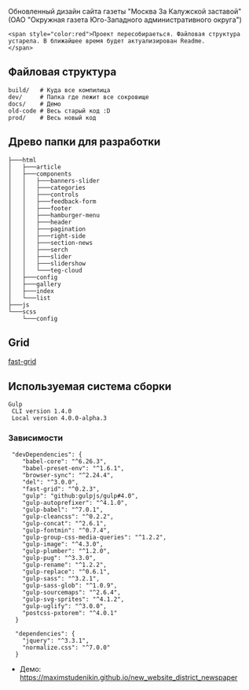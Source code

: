 Обновленный дизайн сайта газеты "Москва За Калужской заставой"
(ОАО "Окружная газета Юго-Западного административного округа")
```
<span style="color:red">Проект пересобираеться. Файловая структура устарела. В ближайшее время будет актуализирован Readme.
</span>
```

## Файловая структура

```
build/   # Куда все компилица
dev/     # Папка где лежит все сокровище 
docs/    # Демо
old-code # Весь старый код :D
prod/    # Весь новый код
```
## Древо папки для разработки
```
├───html
│   ├───article
│   ├───components
│   │   ├───banners-slider
│   │   ├───categories
│   │   ├───controls
│   │   ├───feedback-form
│   │   ├───footer
│   │   ├───hamburger-menu
│   │   ├───header
│   │   ├───pagination
│   │   ├───right-side
│   │   ├───section-news
│   │   ├───serch
│   │   ├───slider
│   │   ├───slidershow
│   │   └───teg-cloud
│   ├───config
│   ├───gallery
│   ├───index
│   └───list
├───js
└───scss
    └───config
```
## Grid

[fast-grid](https://github.com/paulzi/fast-grid)

## Используемая система сборки 
```
Gulp
 CLI version 1.4.0
 Local version 4.0.0-alpha.3
````

 ### Зависимости
```
 "devDependencies": {
    "babel-core": "^6.26.3",
    "babel-preset-env": "^1.6.1",
    "browser-sync": "^2.24.4",
    "del": "^3.0.0",
    "fast-grid": "^0.2.3",
    "gulp": "github:gulpjs/gulp#4.0",
    "gulp-autoprefixer": "^4.1.0",
    "gulp-babel": "^7.0.1",
    "gulp-cleancss": "^0.2.2",
    "gulp-concat": "^2.6.1",
    "gulp-fontmin": "^0.7.4",
    "gulp-group-css-media-queries": "^1.2.2",
    "gulp-image": "^4.3.0",
    "gulp-plumber": "^1.2.0",
    "gulp-pug": "^3.3.0",
    "gulp-rename": "^1.2.2",
    "gulp-replace": "^0.6.1",
    "gulp-sass": "^3.2.1",
    "gulp-sass-glob": "^1.0.9",
    "gulp-sourcemaps": "^2.6.4",
    "gulp-svg-sprites": "^4.1.2",
    "gulp-uglify": "^3.0.0",
    "postcss-pxtorem": "^4.0.1"
  }

  "dependencies": {
    "jquery": "^3.3.1",
    "normalize.css": "^7.0.0"
  }
```

-   Демо: https://maximstudenikin.github.io/new_website_district_newspaper
